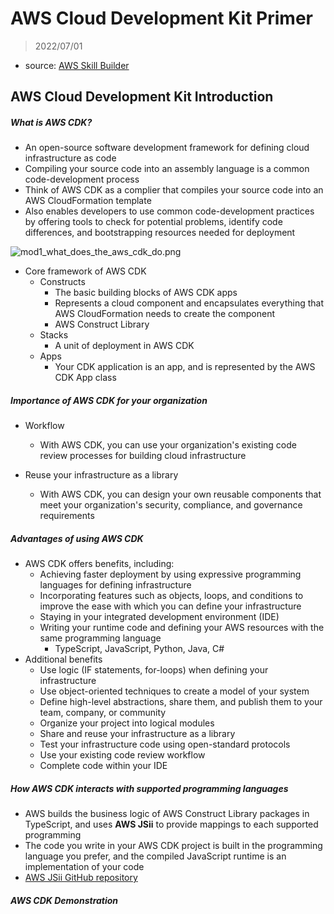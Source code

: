 # AWS Cloud Development Kit Primer

> 2022/07/01

- source: [AWS Skill Builder](https://explore.skillbuilder.aws/learn/course/2000/play/41907/getting-started-with-devops-on-aws;lp=85)



## AWS Cloud Development Kit Introduction

##### What is AWS CDK?

- An open-source software development framework for defining cloud infrastructure as code
- Compiling your source code into an assembly language is a common code-development process
- Think of AWS CDK as a complier that compiles your source code into an AWS CloudFormation template
- Also enables developers to use common code-development practices by offering tools to check for potential problems, identify code differences, and bootstrapping resources needed for deployment

![mod1_what_does_the_aws_cdk_do.png](https://assets.skillbuilder.aws/files/a/w/aws_prod1_docebosaas_com/1656748800/uUeSvMrbRxhj_NNRzRgJKw/tincan/b450fd4f5b346b88f24b2c75349b1a15f069c464/assets/f1WSYwFVJTkWU8H8_hKhS2tEmTTiYy5l8.png)



- Core framework of AWS CDK
  - Constructs
    - The basic building blocks of AWS CDK apps
    - Represents a cloud component and encapsulates everything that AWS CloudFormation needs to create the component
    - AWS Construct Library
  - Stacks
    - A unit of deployment in AWS CDK
  - Apps
    - Your CDK application is an app, and is represented by the AWS CDK App class



##### Importance of AWS CDK for your organization

- Workflow
  - With AWS CDK, you can use your organization's existing code review processes for building cloud infrastructure

- Reuse your infrastructure as a library
  - With AWS CDK, you can design your own reusable components that meet your organization's security, compliance, and governance requirements



##### Advantages of using AWS CDK

- AWS CDK offers benefits, including:
  - Achieving faster deployment by using expressive programming languages for defining infrastructure
  - Incorporating features such as objects, loops, and conditions to improve the ease with which you can define your infrastructure
  - Staying in your integrated development environment (IDE)
  - Writing your runtime code and defining your AWS resources with the same programming language
    - TypeScript, JavaScript, Python, Java, C#
- Additional benefits
  - Use logic (IF statements, for-loops) when defining your infrastructure
  - Use object-oriented techniques to create a model of your system
  - Define high-level abstractions, share them, and publish them to your team, company, or community
  - Organize your project into logical modules
  - Share and reuse your infrastructure as a library
  - Test your infrastructure code using open-standard protocols
  - Use your existing code review workflow
  - Complete code within your IDE



##### How AWS CDK interacts with supported programming languages

- AWS builds the business logic of AWS Construct Library packages in TypeScript, and uses **AWS JSii** to provide mappings to each supported programming
- The code you write in your AWS CDK project is built in the programming language you prefer, and the compiled JavaScript runtime is an implementation of your code
- [AWS JSii GitHub repository](https://github.com/aws/jsii)



##### AWS CDK Demonstration



